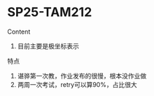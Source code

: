# SP25-TAM212



Content
1. 目前主要是极坐标表示







特点
1. 谌骅第一次教，作业发布的很慢，根本没作业做
2. 两周一次考试，retry可以算90%，占比很大
